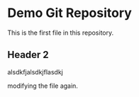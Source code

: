 # Demo Git Repository

This is the first file in this repository.

## Header 2

alsdkfjalsdkjflasdkj

modifying the file again.